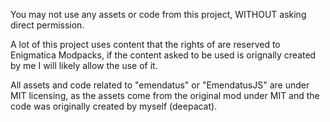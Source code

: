 You may not use any assets or code from this project, WITHOUT asking direct permission.

 A lot of this project uses content that the rights of are reserved to Enigmatica Modpacks, if the content asked to be used is orignally created by me I will likely allow the use of it.

All assets and code related to "emendatus" or "EmendatusJS" are under MIT licensing, as the assets come from the original mod under MIT and the code was originally created by myself (deepacat).
